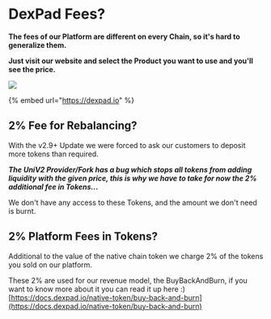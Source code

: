 # DexPad Fees?

**The fees of our Platform are different on every Chain, so it's hard to generalize them.**

**Just visit our website and select the Product you want to use and you'll see the price.**

![](../../.gitbook/assets/image%20%2815%29%20%281%29.png)

{% embed url="https://dexpad.io" %}

## **2% Fee for Rebalancing?**

With the v2.9+ Update we were forced to ask our customers to deposit more tokens than required.

_**The UniV2 Provider/Fork has a bug which stops all tokens from adding liquidity with the given price, this is why we have to take for now the 2% additional fee in Tokens..**_**.**

We don't have any access to these Tokens, and the amount we don't need is burnt.

## 2% Platform Fees in Tokens?

Additional to the value of the native chain token we charge 2% of the tokens you sold on our platform.

These 2% are used for our revenue model, the BuyBackAndBurn, if you want to know more about it you can read it up here :\) [https://docs.dexpad.io/native-token/buy-back-and-burn](https://docs.dexpad.io/native-token/buy-back-and-burn)


